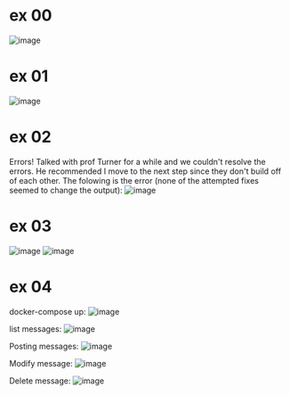# ex 00

![image](https://user-images.githubusercontent.com/85561037/180467520-2cc49e92-3bc1-4159-8426-6d835018e963.png)

# ex 01

![image](https://user-images.githubusercontent.com/85561037/180471273-7616ae68-a9ca-4cab-9b0e-1859f0f2dcba.png)

# ex 02
Errors! Talked with prof Turner for a while and we couldn't resolve the errors. He recommended I move to the next step since they don't build off of each other. The folowing is the error (none of the attempted fixes seemed to change the output):
![image](https://user-images.githubusercontent.com/85561037/180900544-c19ae797-da08-4b67-8d9d-a63711803524.png)


# ex 03
![image](https://user-images.githubusercontent.com/85561037/180890549-652b416e-d3e4-4baf-945d-babd5d1e09db.png)
![image](https://user-images.githubusercontent.com/85561037/180890575-afe7232b-ce06-4df8-89cd-3e0cb8a89be9.png)

# ex 04
docker-compose up:
![image](https://user-images.githubusercontent.com/85561037/180899377-0fda3887-0d80-442b-b643-426309e5d5e9.png)

list messages:
![image](https://user-images.githubusercontent.com/85561037/180899523-d29333e0-46ca-457b-907a-18e7c22f30ff.png)

Posting messages:
![image](https://user-images.githubusercontent.com/85561037/180899732-f9192684-d44a-41e7-89fe-d79f8ed62712.png)

Modify message:
![image](https://user-images.githubusercontent.com/85561037/180900087-12ecaf80-35a6-4369-9878-73552fc0dee9.png)

Delete message:
![image](https://user-images.githubusercontent.com/85561037/180900320-991134ff-9881-4d98-8ea9-5f5b8fc5f43e.png)
